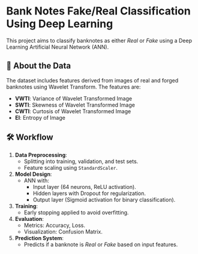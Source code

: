 # Bank Notes Fake/Real Classification Using Deep Learning

This project aims to classify banknotes as either *Real* or *Fake* using a Deep Learning Artificial Neural Network (ANN).

## 📄 About the Data
The dataset includes features derived from images of real and forged banknotes using Wavelet Transform. The features are:
- **VWTI**: Variance of Wavelet Transformed Image
- **SWTI**: Skewness of Wavelet Transformed Image
- **CWTI**: Curtosis of Wavelet Transformed Image
- **EI**: Entropy of Image

## 🛠️ Workflow
1. **Data Preprocessing**:
   - Splitting into training, validation, and test sets.
   - Feature scaling using `StandardScaler`.
2. **Model Design**:
   - ANN with:
     - Input layer (64 neurons, ReLU activation).
     - Hidden layers with Dropout for regularization.
     - Output layer (Sigmoid activation for binary classification).
3. **Training**:
   - Early stopping applied to avoid overfitting.
4. **Evaluation**:
   - Metrics: Accuracy, Loss.
   - Visualization: Confusion Matrix.
5. **Prediction System**:
   - Predicts if a banknote is *Real* or *Fake* based on input features.

